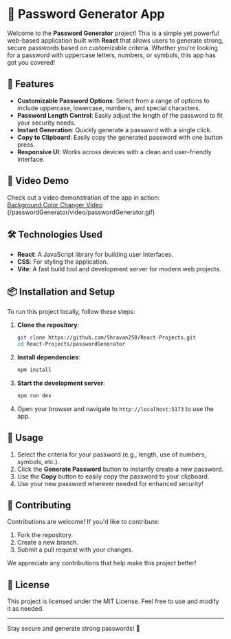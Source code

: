 # 🔐 Password Generator App

Welcome to the **Password Generator** project! This is a simple yet powerful web-based application built with **React** that allows users to generate strong, secure passwords based on customizable criteria. Whether you're looking for a password with uppercase letters, numbers, or symbols, this app has got you covered!

## 🚀 Features

- **Customizable Password Options**: Select from a range of options to include uppercase, lowercase, numbers, and special characters.
- **Password Length Control**: Easily adjust the length of the password to fit your security needs.
- **Instant Generation**: Quickly generate a password with a single click.
- **Copy to Clipboard**: Easily copy the generated password with one button press.
- **Responsive UI**: Works across devices with a clean and user-friendly interface.

## 🎥 Video Demo

Check out a video demonstration of the app in action:  
[Background Color Changer Video](#)  
(/passwordGenerator/video/passwordGenerator.gif)

## 🛠️ Technologies Used

- **React**: A JavaScript library for building user interfaces.
- **CSS**: For styling the application.
- **Vite**: A fast build tool and development server for modern web projects.

## 📦 Installation and Setup

To run this project locally, follow these steps:

1. **Clone the repository**:

   ```bash
   git clone https://github.com/Shravan250/React-Projects.git
   cd React-Projects/passwordGenerator
   ```

2. **Install dependencies**:

   ```bash
   npm install
   ```

3. **Start the development server**:

   ```bash
   npm run dev
   ```

4. Open your browser and navigate to `http://localhost:5173` to use the app.

## 🔄 Usage

1. Select the criteria for your password (e.g., length, use of numbers, symbols, etc.).
2. Click the **Generate Password** button to instantly create a new password.
3. Use the **Copy** button to easily copy the password to your clipboard.
4. Use your new password wherever needed for enhanced security!

## 🤝 Contributing

Contributions are welcome! If you'd like to contribute:

1. Fork the repository.
2. Create a new branch.
3. Submit a pull request with your changes.

We appreciate any contributions that help make this project better!

## 📄 License

This project is licensed under the MIT License. Feel free to use and modify it as needed.

---

Stay secure and generate strong passwords! 🔐
